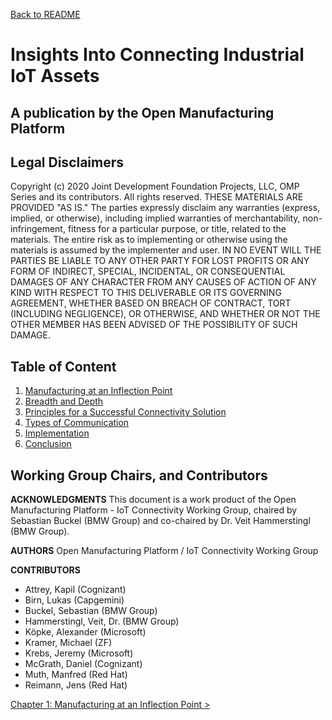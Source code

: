 [Back to README](../../README.md)

# Insights Into Connecting Industrial IoT Assets
## A publication by the Open Manufacturing Platform

## Legal Disclaimers
Copyright (c) 2020 Joint Development Foundation Projects, LLC, OMP Series and
its contributors. All rights reserved. THESE MATERIALS ARE PROVIDED "AS IS." The
parties expressly disclaim any warranties (express, implied, or otherwise),
including implied warranties of merchantability, non-infringement, fitness for a
particular purpose, or title, related to the materials. The entire risk as to
implementing or otherwise using the materials is assumed by the implementer and
user. IN NO EVENT WILL THE PARTIES BE LIABLE TO ANY OTHER PARTY FOR LOST PROFITS
OR ANY FORM OF INDIRECT, SPECIAL, INCIDENTAL, OR CONSEQUENTIAL DAMAGES OF ANY
CHARACTER FROM ANY CAUSES OF ACTION OF ANY KIND WITH RESPECT TO THIS DELIVERABLE
OR ITS GOVERNING AGREEMENT, WHETHER BASED ON BREACH OF CONTRACT, TORT (INCLUDING
NEGLIGENCE), OR OTHERWISE, AND WHETHER OR NOT THE OTHER MEMBER HAS BEEN ADVISED
OF THE POSSIBILITY OF SUCH DAMAGE.

## Table of Content

1. [Manufacturing at an Inflection Point](01_Manufacturing_at_an_Inflection_Point.md)
2. [Breadth and Depth](02_Breadth_and_Depth.md)
3. [Principles for a Successful Connectivity Solution](03_Principles_for_a_Successful_Connectivity_Solution.md)
4. [Types of Communication](04_Type_of_Communication.md)
5. [Implementation](05a_Implementation_ProductionAssetLevel.md)
6. [Conclusion](06_Conclusion.md)

## Working Group Chairs, and Contributors
**ACKNOWLEDGMENTS**
This document is a work product of the Open Manufacturing Platform - IoT Connectivity Working Group, chaired by Sebastian Buckel (BMW Group) and co-chaired by Dr. Veit Hammerstingl (BMW Group).

**AUTHORS**
Open Manufacturing Platform / IoT Connectivity Working Group 

**CONTRIBUTORS**
* Attrey, Kapil              (Cognizant)
* Birn, Lukas                (Capgemini)
* Buckel, Sebastian 		    (BMW Group)
* Hammerstingl, Veit, Dr.	(BMW Group)
* Köpke, Alexander		    (Microsoft)
* Kramer, Michael		    (ZF)
* Krebs, Jeremy			    (Microsoft)
* McGrath, Daniel			(Cognizant)
* Muth, Manfred			    (Red Hat)
* Reimann, Jens	        	(Red Hat)

[Chapter 1: Manufacturing at an Inflection Point >](01_Manufacturing_at_an_Inflection_Point.md)
